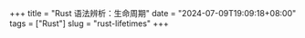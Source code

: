 +++
title = "Rust 语法辨析：生命周期"
date = "2024-07-09T19:09:18+08:00"
tags = ["Rust"]
slug = "rust-lifetimes"
+++


